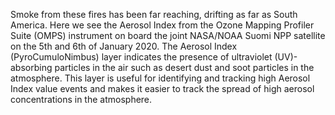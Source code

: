 Smoke from these fires has been far reaching, drifting as far as South America. Here we see the Aerosol Index from the Ozone Mapping Profiler Suite (OMPS) instrument on board the joint NASA/NOAA Suomi NPP satellite on the 5th and 6th of January 2020. The Aerosol Index (PyroCumuloNimbus) layer indicates the presence of ultraviolet (UV)-absorbing particles in the air such as desert dust and soot particles in the atmosphere. This layer is useful for identifying and tracking high Aerosol Index value events and makes it easier to track the spread of high aerosol concentrations in the atmosphere.
